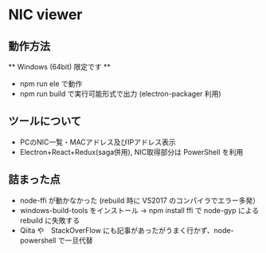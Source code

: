 # NIC viewer

## 動作方法

** Windows (64bit) 限定です **

* npm run ele で動作
* npm run build で実行可能形式で出力 (electron-packager 利用)

## ツールについて

* PCのNIC一覧・MACアドレス及びIPアドレス表示
* Electron+React+Redux(saga併用), NIC取得部分は PowerShell を利用

## 詰まった点

* node-ffi が動かなかった (rebuild 時に VS2017 のコンパイラでエラー多発）
* windows-build-tools をインストール -> npm install ffi で node-gyp による rebuild に失敗する
* Qiita や　StackOverFlow にも記事があったがうまく行かず、node-powershell で一旦代替


